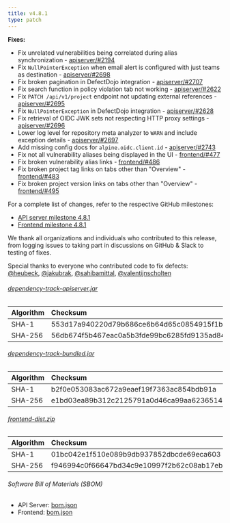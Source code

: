 ```yaml
---
title: v4.8.1
type: patch
---
```


**Fixes:**

* Fix unrelated vulnerabilities being correlated during alias synchronization - [apiserver/#2194]
* Fix `NullPointerException` when email alert is configured with just teams as destination - [apiserver/#2698]
* Fix broken pagination in DefectDojo integration - [apiserver/#2707]
* Fix search function in policy violation tab not working - [apiserver/#2622]
* Fix `PATCH /api/v1/project` endpoint not updating external references - [apiserver/#2695]
* Fix `NullPointerException` in DefectDojo integration - [apiserver/#2628]
* Fix retrieval of OIDC JWK sets not respecting HTTP proxy settings - [apiserver/#2696]
* Lower log level for repository meta analyzer to `WARN` and include exception details - [apiserver/#2697]
* Add missing config docs for `alpine.oidc.client.id` - [apiserver/#2743]
* Fix not all vulnerability aliases being displayed in the UI - [frontend/#477]
* Fix broken vulnerability alias links - [frontend/#486]
* Fix broken project tag links on tabs other than "Overview" - [frontend/#483]
* Fix broken project version links on tabs other than "Overview" - [frontend/#495]

For a complete list of changes, refer to the respective GitHub milestones:

* [API server milestone 4.8.1](https://github.com/DependencyTrack/dependency-track/milestone/32?closed=1)
* [Frontend milestone 4.8.1](https://github.com/DependencyTrack/frontend/milestone/15?closed=1)

We thank all organizations and individuals who contributed to this release, from logging issues to taking part in
discussions on GitHub & Slack to testing of fixes.  

Special thanks to everyone who contributed code to fix defects:  
[@heubeck], [@jakubrak], [@sahibamittal], [@valentijnscholten]

###### [dependency-track-apiserver.jar](https://github.com/DependencyTrack/dependency-track/releases/download/4.8.1/dependency-track-apiserver.jar)

| Algorithm | Checksum                                                         |
|:----------|:-----------------------------------------------------------------|
| SHA-1     | 553d17a940220d79b686ce6b64d65c0854915f1b                         |
| SHA-256   | 56db674f5b467eac0a5b3fde99bc6285fd9135ad84e8fa0328ed6ace64fc723c |

###### [dependency-track-bundled.jar](https://github.com/DependencyTrack/dependency-track/releases/download/4.8.1/dependency-track-bundled.jar)

| Algorithm | Checksum                                                         |
|:----------|:-----------------------------------------------------------------|
| SHA-1     | b2f0e053083ac672a9eaef19f7363ac854bdb91a                         |
| SHA-256   | e1bd03ea89b312c2125791a0d46ca99aa62365140a4f175d2f45cbb1d59a87a6 |

###### [frontend-dist.zip](https://github.com/DependencyTrack/dependency-track/releases/download/4.8.1/frontend-dist.zip)

| Algorithm | Checksum                                                         |
|:----------|:-----------------------------------------------------------------|
| SHA-1     | 01bc042e1f510e089b9db937852dbcde69eca603                         |
| SHA-256   | f946994c0f66647bd34c9e10997f2b62c08ab17ebbfe42edf149be12a47b2278 |

###### Software Bill of Materials (SBOM)

* API Server: [bom.json](https://github.com/DependencyTrack/dependency-track/releases/download/4.8.1/bom.json)
* Frontend: [bom.json](https://github.com/DependencyTrack/frontend/releases/download/4.8.1/bom.json)

[apiserver/#2194]: https://github.com/DependencyTrack/dependency-track/issues/2194
[apiserver/#2622]: https://github.com/DependencyTrack/dependency-track/issues/2622
[apiserver/#2628]: https://github.com/DependencyTrack/dependency-track/issues/2628
[apiserver/#2695]: https://github.com/DependencyTrack/dependency-track/issues/2695
[apiserver/#2696]: https://github.com/DependencyTrack/dependency-track/issues/2696
[apiserver/#2697]: https://github.com/DependencyTrack/dependency-track/pull/2697
[apiserver/#2698]: https://github.com/DependencyTrack/dependency-track/issues/2698
[apiserver/#2707]: https://github.com/DependencyTrack/dependency-track/issues/2707
[apiserver/#2743]: https://github.com/DependencyTrack/dependency-track/pull/2743

[frontend/#477]: https://github.com/DependencyTrack/frontend/issues/477
[frontend/#483]: https://github.com/DependencyTrack/frontend/issues/483
[frontend/#486]: https://github.com/DependencyTrack/frontend/issues/486
[frontend/#495]: https://github.com/DependencyTrack/frontend/issues/495

[@heubeck]: https://github.com/heubeck
[@jakubrak]: https://github.com/jakubrak
[@sahibamittal]: https://github.com/sahibamittal
[@valentijnscholten]: https://github.com/valentijnscholten